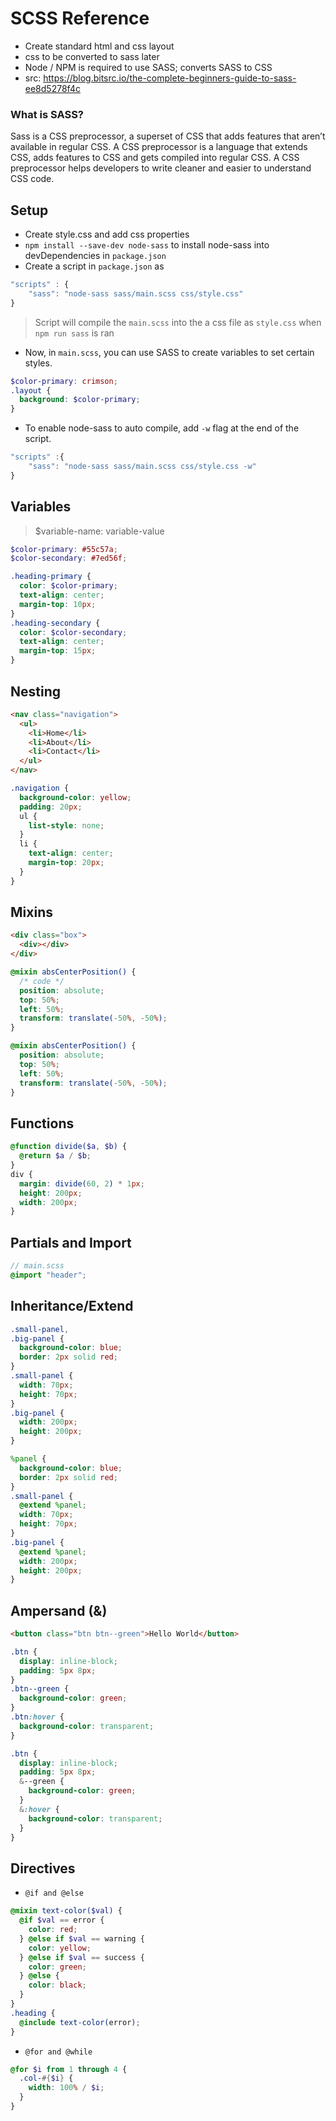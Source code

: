 # SCSS Reference

- Create standard html and css layout
- css to be converted to sass later
- Node / NPM is required to use SASS; converts SASS to CSS
- src: https://blog.bitsrc.io/the-complete-beginners-guide-to-sass-ee8d5278f4c

### What is SASS?

Sass is a CSS preprocessor, a superset of CSS that adds features that aren’t available in regular CSS.
A CSS preprocessor is a language that extends CSS, adds features to CSS and gets compiled into regular CSS. A CSS preprocessor helps developers to write cleaner and easier to understand CSS code.

## Setup

- Create style.css and add css properties
- `npm install --save-dev node-sass` to install node-sass into devDependencies in `package.json`
- Create a script in `package.json` as

```javascript
"scripts" : {
    "sass": "node-sass sass/main.scss css/style.css"
}
```

> Script will compile the `main.scss` into the a css file as `style.css` when `npm run sass` is ran

- Now, in `main.scss`, you can use SASS to create variables to set certain styles.

```scss
$color-primary: crimson;
.layout {
  background: $color-primary;
}
```

- To enable node-sass to auto compile, add `-w` flag at the end of the script.

```javascript
"scripts" :{
    "sass": "node-sass sass/main.scss css/style.css -w"
}
```

## Variables

> \$variable-name: variable-value

```scss
$color-primary: #55c57a;
$color-secondary: #7ed56f;

.heading-primary {
  color: $color-primary;
  text-align: center;
  margin-top: 10px;
}
.heading-secondary {
  color: $color-secondary;
  text-align: center;
  margin-top: 15px;
}
```

## Nesting

```html
<nav class="navigation">
  <ul>
    <li>Home</li>
    <li>About</li>
    <li>Contact</li>
  </ul>
</nav>
```

```scss
.navigation {
  background-color: yellow;
  padding: 20px;
  ul {
    list-style: none;
  }
  li {
    text-align: center;
    margin-top: 20px;
  }
}
```

## Mixins

```html
<div class="box">
  <div></div>
</div>
```

```scss
@mixin absCenterPosition() {
  /* code */
  position: absolute;
  top: 50%;
  left: 50%;
  transform: translate(-50%, -50%);
}

@mixin absCenterPosition() {
  position: absolute;
  top: 50%;
  left: 50%;
  transform: translate(-50%, -50%);
}
```

## Functions

```scss
@function divide($a, $b) {
  @return $a / $b;
}
div {
  margin: divide(60, 2) * 1px;
  height: 200px;
  width: 200px;
}
```

## Partials and Import

```scss
// main.scss
@import "header";
```

## Inheritance/Extend

```css
.small-panel,
.big-panel {
  background-color: blue;
  border: 2px solid red;
}
.small-panel {
  width: 70px;
  height: 70px;
}
.big-panel {
  width: 200px;
  height: 200px;
}
```

```scss
%panel {
  background-color: blue;
  border: 2px solid red;
}
.small-panel {
  @extend %panel;
  width: 70px;
  height: 70px;
}
.big-panel {
  @extend %panel;
  width: 200px;
  height: 200px;
}
```

## Ampersand (&)

```html
<button class="btn btn--green">Hello World</button>
```

```css
.btn {
  display: inline-block;
  padding: 5px 8px;
}
.btn--green {
  background-color: green;
}
.btn:hover {
  background-color: transparent;
}
```

```scss
.btn {
  display: inline-block;
  padding: 5px 8px;
  &--green {
    background-color: green;
  }
  &:hover {
    background-color: transparent;
  }
}
```

## Directives

- `@if and @else`

```scss
@mixin text-color($val) {
  @if $val == error {
    color: red;
  } @else if $val == warning {
    color: yellow;
  } @else if $val == success {
    color: green;
  } @else {
    color: black;
  }
}
.heading {
  @include text-color(error);
}
```

- `@for and @while`

```scss
@for $i from 1 through 4 {
  .col-#{$i} {
    width: 100% / $i;
  }
}
```

